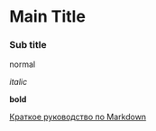 # Main Title

### Sub title

normal

*italic*

**bold**

[Краткое руководство по Markdown](https://paulradzkov.com/2014/markdown_cheatsheet/)